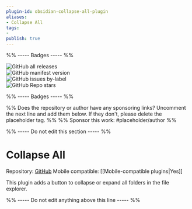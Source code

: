 ```yaml
---
plugin-id: obsidian-collapse-all-plugin
aliases:
- Collapse All
tags: 
- 
publish: true
---
```


%% ----- Badges ----- %%

![GitHub all releases](https://img.shields.io/github/downloads/OfficerHalf/obsidian-collapse-all/total?color=573E7A&logo=github&style=for-the-badge)   
![GitHub manifest version](https://img.shields.io/github/manifest-json/v/OfficerHalf/obsidian-collapse-all?color=573E7A&logo=github&style=for-the-badge)   
![GitHub issues by-label](https://img.shields.io/github/issues/OfficerHalf/obsidian-collapse-all/help%20wanted?color=573E7A&logo=github&style=for-the-badge)   
![GitHub Repo stars](https://img.shields.io/github/stars/OfficerHalf/obsidian-collapse-all?color=573E7A&logo=github&style=for-the-badge)

%% ----- Badges ----- %%

%% Does the repository or author have any sponsoring links? Uncomment the next line and add them below. If they don't, please delete the placeholder tag. %%
%% Sponsor this work: #placeholder/author %%

%% ----- Do not edit this section ----- %%

# Collapse All

Repository: [GitHub](https://github.com/OfficerHalf/obsidian-collapse-all)
Mobile compatible: [[Mobile-compatible plugins|Yes]]

This plugin adds a button to collapse or expand all folders in the file explorer.

%% ----- Do not edit anything above this line ----- %% 
